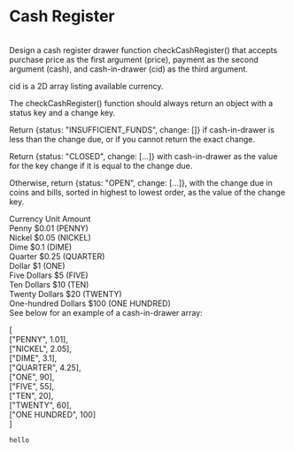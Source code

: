 <h1>Cash Register</h1>
</br>
Design a cash register drawer function checkCashRegister() that accepts purchase price as the first argument (price), payment as the second argument (cash), and cash-in-drawer (cid) as the third argument.

cid is a 2D array listing available currency.

The checkCashRegister() function should always return an object with a status key and a change key.

Return {status: "INSUFFICIENT_FUNDS", change: []} if cash-in-drawer is less than the change due, or if you cannot return the exact change.

Return {status: "CLOSED", change: [...]} with cash-in-drawer as the value for the key change if it is equal to the change due.

Otherwise, return {status: "OPEN", change: [...]}, with the change due in coins and bills, sorted in highest to lowest order, as the value of the change key.

Currency Unit	Amount </br>
Penny	$0.01 (PENNY)</br>
Nickel	$0.05 (NICKEL)</br>
Dime	$0.1 (DIME)</br>
Quarter	$0.25 (QUARTER)</br>
Dollar	$1 (ONE)</br>
Five Dollars	$5 (FIVE)</br>
Ten Dollars	$10 (TEN)</br>
Twenty Dollars	$20 (TWENTY)</br>
One-hundred Dollars	$100 (ONE HUNDRED)</br>
See below for an example of a cash-in-drawer array:</br>

[</br>
  ["PENNY", 1.01],</br>
  ["NICKEL", 2.05],</br>
  ["DIME", 3.1],</br>
  ["QUARTER", 4.25],</br>
  ["ONE", 90],</br>
  ["FIVE", 55],</br>
  ["TEN", 20],</br>
  ["TWENTY", 60],</br>
  ["ONE HUNDRED", 100]</br>
]</br>

```
hello
```

